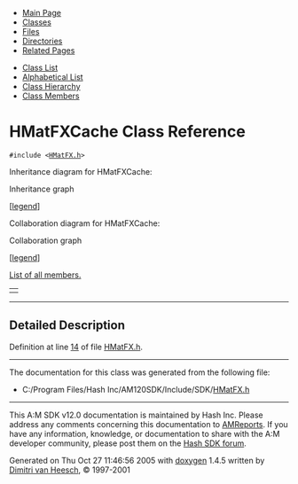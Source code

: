<div class="tabs">

- [Main Page](index.md)
- <span id="current">[Classes](annotated.md)</span>
- [Files](files.md)
- [Directories](dirs.md)
- [Related Pages](pages.md)

</div>

<div class="tabs">

- [Class List](annotated.md)
- [Alphabetical List](classes.md)
- [Class Hierarchy](hierarchy.md)
- [Class Members](functions.md)

</div>

# HMatFXCache Class Reference

`#include <`<a href="HMatFX_8h-source.md" class="el"><code>HMatFX.h</code></a>`>`

Inheritance diagram for HMatFXCache:

<span class="image placeholder" original-image-src="classHMatFXCache__inherit__graph.gif" original-image-title="" border="0" usemap="#HMatFXCache__inherit__map">Inheritance graph</span>

\[[legend](graph_legend.md)\]

Collaboration diagram for HMatFXCache:

<span class="image placeholder" original-image-src="classHMatFXCache__coll__graph.gif" original-image-title="" border="0" usemap="#HMatFXCache__coll__map">Collaboration graph</span>

\[[legend](graph_legend.md)\]

[List of all members.](classHMatFXCache-members.md)

|     |
|-----|
|     |

------------------------------------------------------------------------

<span id="_details"></span>

## Detailed Description

Definition at line <a href="HMatFX_8h-source.md#l00014" class="el">14</a> of file <a href="HMatFX_8h-source.md" class="el">HMatFX.h</a>.

------------------------------------------------------------------------

The documentation for this class was generated from the following file:

- C:/Program Files/Hash Inc/AM120SDK/Include/SDK/<a href="HMatFX_8h-source.md" class="el">HMatFX.h</a>

------------------------------------------------------------------------

<span class="small">This A:M SDK v12.0 documentation is maintained by Hash Inc. Please address any comments concerning this documentation to [AMReports](http://www.hash.com/reports). If you have any information, knowledge, or documentation to share with the A:M developer community, please post them on the [Hash SDK forum](http://www.hash.com/forums/index.php?showforum=11).</span>

Generated on Thu Oct 27 11:46:56 2005 with [<span class="image placeholder" original-image-src="doxygen.png" original-image-title="" height="45" width="100" align="middle" border="0">doxygen</span>](http://www.doxygen.org/index.html) 1.4.5 written by [Dimitri van Heesch](mailto:dimitri@stack.nl), © 1997-2001
